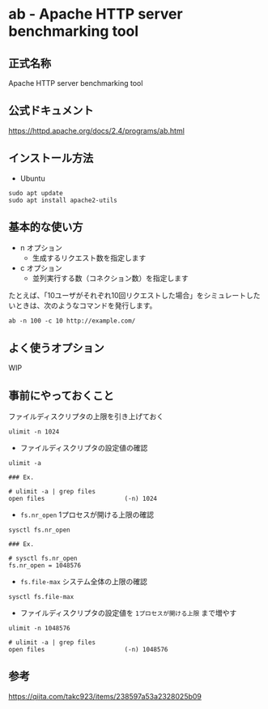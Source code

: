 # ab - Apache HTTP server benchmarking tool

## 正式名称

Apache HTTP server benchmarking tool

## 公式ドキュメント

https://httpd.apache.org/docs/2.4/programs/ab.html

## インストール方法

+ Ubuntu

```
sudo apt update
sudo apt install apache2-utils
```

## 基本的な使い方

+ n オプション
    + 生成するリクエスト数を指定します
+ c オプション
    + 並列実行する数（コネクション数）を指定します

たとえば、「10ユーザがそれぞれ10回リクエストした場合」をシミュレートしたいときは、次のようなコマンドを発行します。

```
ab -n 100 -c 10 http://example.com/
```

## よく使うオプション

WIP

## 事前にやっておくこと

ファイルディスクリプタの上限を引き上げておく

```
ulimit -n 1024
```

+ ファイルディスクリプタの設定値の確認

```
ulimit -a
```
```
### Ex.

# ulimit -a | grep files
open files                      (-n) 1024
```

+ `fs.nr_open` 1プロセスが開ける上限の確認

```
sysctl fs.nr_open
```
```
### Ex.

# sysctl fs.nr_open
fs.nr_open = 1048576
```

+ `fs.file-max` システム全体の上限の確認

```
sysctl fs.file-max
```

+ ファイルディスクリプタの設定値を `1プロセスが開ける上限` まで増やす

```
ulimit -n 1048576
```
```
# ulimit -a | grep files
open files                      (-n) 1048576
```


## 参考

https://qiita.com/takc923/items/238597a53a2328025b09
